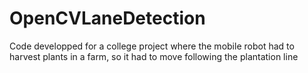 # OpenCVLaneDetection
Code developped for a college project where the mobile robot had to harvest plants in a farm, so it had to move following the plantation line
